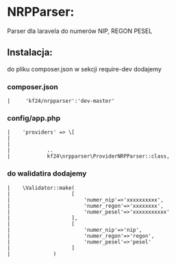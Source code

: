 # NRPParser:
Parser dla laravela do numerów NIP, REGON PESEL

## Instalacja:
do pliku composer.json w sekcji require-dev dodajemy

### composer.json

    |     'kf24/nrpparser':'dev-master'

### config/app.php

    |    'providers' => \[
    |
    |
    |            ..
    |            kf24\nrpparser\ProviderNRPParser::class,


### do walidatira dodajemy

    |    \Validator::make(
    |                    [
    |                        'numer_nip'=>'xxxxxxxxxx',
    |                        'numer_regon'=>'xxxxxxxx',
    |                        'numer_pesel'=>'xxxxxxxxxxx'
    |                    ], 
    |                    [
    |                        'numer_nip'=>'nip',
    |                        'numer_regon'=>'regon',
    |                        'numer_pesel'=>'pesel'
    |                    ]
    |              )

